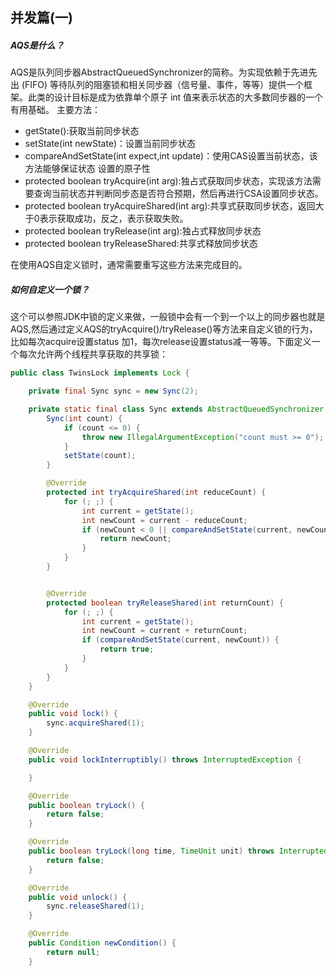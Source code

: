 ## 并发篇(一)
##### AQS是什么？
AQS是队列同步器AbstractQueuedSynchronizer的简称。为实现依赖于先进先出 (FIFO) 等待队列的阻塞锁和相关同步器（信号量、事件，等等）提供一个框架。此类的设计目标是成为依靠单个原子 int 值来表示状态的大多数同步器的一个有用基础。
主要方法：
+ getState():获取当前同步状态
+ setState(int newState)：设置当前同步状态
+ compareAndSetState(int expect,int update)：使用CAS设置当前状态，该方法能够保证状态 设置的原子性
+ protected boolean tryAcquire(int arg):独占式获取同步状态，实现该方法需要查询当前状态并判断同步态是否符合预期，然后再进行CSA设置同步状态。
+ protected boolean tryAcquireShared(int arg):共享式获取同步状态，返回大于0表示获取成功，反之，表示获取失败。
+ protected boolean tryRelease(int arg):独占式释放同步状态
+ protected boolean tryReleaseShared:共享式释放同步状态

在使用AQS自定义锁时，通常需要重写这些方法来完成目的。

##### 如何自定义一个锁？
这个可以参照JDK中锁的定义来做，一般锁中会有一个到一个以上的同步器也就是AQS,然后通过定义AQS的tryAcquire()/tryRelease()等方法来自定义锁的行为，比如每次acquire设置status 加1，每次release设置status减一等等。下面定义一个每次允许两个线程共享获取的共享锁：
```java
public class TwinsLock implements Lock {

    private final Sync sync = new Sync(2);

    private static final class Sync extends AbstractQueuedSynchronizer {
        Sync(int count) {
            if (count <= 0) {
                throw new IllegalArgumentException("count must >= 0");
            }
            setState(count);
        }

        @Override
        protected int tryAcquireShared(int reduceCount) {
            for (; ;) {
                int current = getState();
                int newCount = current - reduceCount;
                if (newCount < 0 || compareAndSetState(current, newCount)) {
                    return newCount;
                }
            }
        }


        @Override
        protected boolean tryReleaseShared(int returnCount) {
            for (; ;) {
                int current = getState();
                int newCount = current + returnCount;
                if (compareAndSetState(current, newCount)) {
                    return true;
                }
            }
        }
    }

    @Override
    public void lock() {
        sync.acquireShared(1);
    }

    @Override
    public void lockInterruptibly() throws InterruptedException {

    }

    @Override
    public boolean tryLock() {
        return false;
    }

    @Override
    public boolean tryLock(long time, TimeUnit unit) throws InterruptedException {
        return false;
    }

    @Override
    public void unlock() {
        sync.releaseShared(1);
    }

    @Override
    public Condition newCondition() {
        return null;
    }
```
